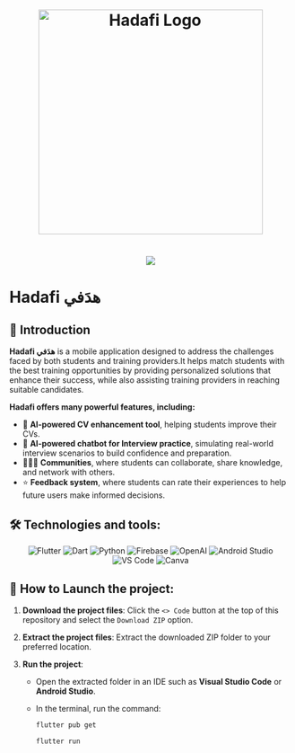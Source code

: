 <h1 align="center">
    <img src="Hadafi/images/GP1logo-1.jpg" alt="Hadafi Logo" width="400"/>
</h1>

<h1 align="center">
    <img src="https://readme-typing-svg.herokuapp.com/?font=Righteous&size=35&center=true&vCenter=true&width=500&height=70&duration=4000&color=00BFFF&lines=Hi+There!+👋;+We+are+Hadafi+Team!;" />
</h1>

# Hadafi هدَفي 

## 🌟 Introduction 
**Hadafi هدَفي** is a mobile application designed to address the challenges faced by both students and training providers.It helps match students with the best training opportunities by providing personalized solutions that enhance their success, while also assisting training providers in reaching suitable candidates.

**Hadafi offers many powerful features, including:**
- 🚀 **AI-powered CV enhancement tool**, helping students improve their CVs.
- 🤖 **AI-powered chatbot for Interview practice**, simulating real-world interview scenarios to build confidence and preparation.
- 🧑‍🤝‍🧑 **Communities**, where students can collaborate, share knowledge, and network with others.
- ⭐ **Feedback system**, where students can rate their experiences to help future users make informed decisions.

</p></p>

## 🛠️ Technologies and tools:

<p align="center">
  <img src="https://img.shields.io/badge/Flutter-00BFFF?style=for-the-badge&logo=flutter&logoColor=white" alt="Flutter" />
  <img src="https://img.shields.io/badge/Dart-00CED1?style=for-the-badge&logo=dart&logoColor=white" alt="Dart" />
  <img src="https://img.shields.io/badge/Python-4682B4?style=for-the-badge&logo=python&logoColor=white" alt="Python" />
  <img src="https://img.shields.io/badge/Firebase-40E0D0?style=for-the-badge&logo=firebase&logoColor=black" alt="Firebase" />
  <img src="https://img.shields.io/badge/OpenAI-00BFFF?style=for-the-badge&logo=openai&logoColor=white" alt="OpenAI" />
  <img src="https://img.shields.io/badge/Android_Studio-1E90FF?style=for-the-badge&logo=android-studio&logoColor=white" alt="Android Studio" />
  <img src="https://img.shields.io/badge/Visual_Studio_Code-4682B4?style=for-the-badge&logo=visual-studio-code&logoColor=white" alt="VS Code" />
  <img src="https://img.shields.io/badge/Canva-40E0D0?style=for-the-badge&logo=canva&logoColor=white" alt="Canva" />
</p></p>

## 🚀 How to Launch the project:

1. **Download the project files**:
   Click the `<> Code` button at the top of this repository and select the `Download ZIP` option.

2. **Extract the project files**:
   Extract the downloaded ZIP folder to your preferred location.

3. **Run the project**:
   - Open the extracted folder in an IDE such as **Visual Studio Code** or **Android Studio**.
   - In the terminal, run the command:
  
     ```bash
     flutter pub get
     ```
     ```bash
     flutter run
     ```
